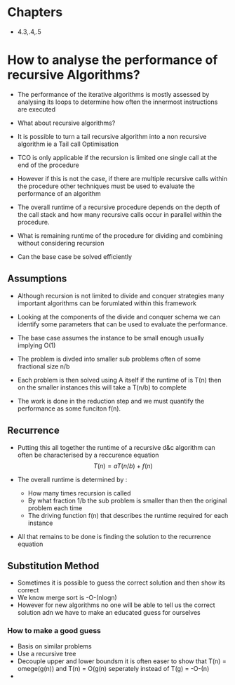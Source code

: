 # Chapters

- 4.3,.4,.5

# How to analyse the performance of recursive Algorithms?

- The performance of the iterative algorithms is mostly assessed by analysing its loops to determine how often the innermost instructions are executed
- What about recursive algorithms?
- It is possible to turn a tail recursive algorithm into a non recursive algorithm ie a Tail call Optimisation

- TCO is only applicable if the recursion is limited one single call at the end of the procedure
- However if this is not the case, if there are multiple recursive calls within the procedure other techniques must be used to evaluate the performance of an algorithm

- The overall runtime of a recursive procedure depends on the depth of the call stack and how many recursive calls occur in parallel within the procedure.
- What is remaining runtime of the procedure for dividing and combining without considering recursion
- Can the base case be solved efficiently

## Assumptions

- Although recursion is not limited to divide and conquer strategies many important algorithms can be forumlated within this framework
- Looking at the components of the divide and conquer schema we can identify some parameters that can be used to evaluate the performance.


- The base case assumes the instance to be small enough usually implying O(1)
- The problem is divded into smaller sub problems often of some fractional size n/b
- Each problem is then solved using A itself if the runtime of is T(n) then on the smaller instances this will take a T(n/b) to complete
- The work is done in the reduction step and we must quantify the performance as some funciton f(n). 


## Recurrence

- Putting this all together the runtime of a recursive d&c algorithm can often be characterised by a reccurence equation
$$
T(n) = aT(n/b) + f(n)
$$


- The overall runtime is determined by :
	- How many times recursion is called
	- By what fraction 1/b the sub problem is smaller than then the original problem each time
	- The driving function f(n) that describes the runtime required for each instance

 - All that remains to be done is finding the solution to the recurrence equation

## Substitution Method


- Sometimes it is possible to guess the correct solution and then show its correct
- We know merge sort is -O-(nlogn)
- However for new algorithms no one will be able to tell us the correct solution adn we have to make an educated guess for ourselves


### How to make a good guess

- Basis on similar problems
- Use a recursive tree
- Decouple upper and lower boundsm it is often easer to show that T(n) = omege(g(n)) and T(n) = O(g(n) seperately instead of T(g) = -O-(n) 
- 